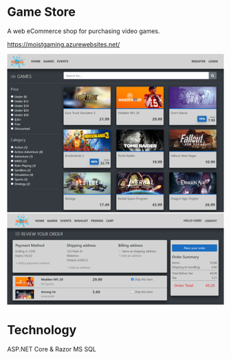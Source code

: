 # Game Store
A web eCommerce shop for purchasing video games.

https://moistgaming.azurewebsites.net/

![games page](games-screenshot.png)
![checkout page](checkout-screenshot.png)

# Technology
ASP.NET Core & Razor
MS SQL
